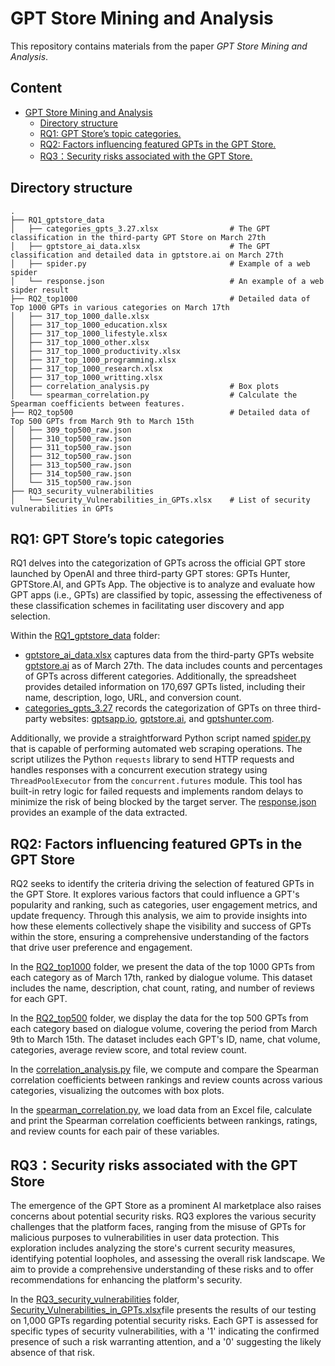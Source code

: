 # GPT Store Mining and Analysis
This repository contains materials from the paper *GPT Store Mining and Analysis*.
## Content
- [GPT Store Mining and Analysis](#gpt-store-mining-and-analysis)
  * [Directory structure](#directory-structure)
  * [RQ1: GPT Store’s topic categories.](#rq1--gpt-store-s-topic-categories)
  * [RQ2: Factors influencing featured GPTs in the GPT Store.](#rq2--factors-influencing-featured-gpts-in-the-gpt-store)
  * [RQ3：Security risks associated with the GPT Store.](#rq3-security-risks-associated-with-the-gpt-store)
## Directory structure
```
.
├── RQ1_gptstore_data
│   ├── categories_gpts_3.27.xlsx                # The GPT classification in the third-party GPT Store on March 27th
│   ├── gptstore_ai_data.xlsx                    # The GPT classification and detailed data in gptstore.ai on March 27th
│   ├── spider.py                                # Example of a web spider
│   └── response.json                            # An example of a web sipder result
├── RQ2_top1000                                  # Detailed data of Top 1000 GPTs in various categories on March 17th
│   ├── 317_top_1000_dalle.xlsx
│   ├── 317_top_1000_education.xlsx
│   ├── 317_top_1000_lifestyle.xlsx
│   ├── 317_top_1000_other.xlsx
│   ├── 317_top_1000_productivity.xlsx
│   ├── 317_top_1000_programming.xlsx
│   ├── 317_top_1000_research.xlsx
│   ├── 317_top_1000_writting.xlsx
│   ├── correlation_analysis.py                  # Box plots
│   └── spearman_correlation.py                  # Calculate the Spearman coefficients between features.
├── RQ2_top500                                   # Detailed data of Top 500 GPTs from March 9th to March 15th
│   ├── 309_top500_raw.json
│   ├── 310_top500_raw.json
│   ├── 311_top500_raw.json
│   ├── 312_top500_raw.json
│   ├── 313_top500_raw.json
│   ├── 314_top500_raw.json
│   └── 315_top500_raw.json
├── RQ3_security_vulnerabilities
│   └── Security_Vulnerabilities_in_GPTs.xlsx    # List of security vulnerabilities in GPTs
```
## RQ1: GPT Store’s topic categories
RQ1 delves into the categorization of GPTs across the official GPT store launched by OpenAI and three third-party GPT stores: GPTs Hunter, GPTStore.AI, and GPTs App. The objective is to analyze and evaluate how GPT apps (i.e., GPTs) are classified by topic, assessing the effectiveness of these classification schemes in facilitating user discovery and app selection. 

Within the [RQ1_gptstore_data](RQ1_gptstore_data) folder:
- [gptstore_ai_data.xlsx](RQ1_gptstore_data/gptstore_ai_data.xlsx) captures data from the third-party GPTs website [gptstore.ai](https://gptstore.ai) as of March 27th. The data includes counts and percentages of GPTs across different categories. Additionally, the spreadsheet provides detailed information on 170,697 GPTs listed, including their name, description, logo, URL, and conversion count.
- [categories_gpts_3.27](RQ1_gptstore_data/categories_gpts_3.27.xlsx) records the categorization of GPTs on three third-party websites: [gptsapp.io](https://gptsapp.io), [gptstore.ai](https://gptstore.ai), and [gptshunter.com](https://gptshunter.com).

Additionally, we provide a straightforward Python script named [spider.py](RQ1_gptstore_data/spider.py) that is capable of performing automated web scraping operations. The script utilizes the Python `requests` library to send HTTP requests and handles responses with a concurrent execution strategy using `ThreadPoolExecutor` from the `concurrent.futures` module. This tool has built-in retry logic for failed requests and implements random delays to minimize the risk of being blocked by the target server. The [response.json](RQ1_gptstore_data/response.json) provides an example of the data extracted.

## RQ2: Factors influencing featured GPTs in the GPT Store
RQ2 seeks to identify the criteria driving the selection of featured GPTs in the GPT Store.  It explores various factors that could influence a GPT's popularity and ranking, such as categories, user engagement metrics, and update frequency.  Through this analysis, we aim to provide insights into how these elements collectively shape the visibility and success of GPTs within the store, ensuring a comprehensive understanding of the factors that drive user preference and engagement.

In the [RQ2_top1000](RQ2_top1000) folder, we present the data of the top 1000 GPTs from each category as of March 17th, ranked by dialogue volume. This dataset includes the name, description, chat count, rating, and number of reviews for each GPT. 

In the [RQ2_top500](RQ2_top500) folder, we display the data for the top 500 GPTs from each category based on dialogue volume, covering the period from March 9th to March 15th. The dataset includes each GPT's ID, name, chat volume, categories, average review score, and total review count.

In the [correlation_analysis.py](RQ2_top1000/correlation_analysis.py) file, we compute and compare the Spearman correlation coefficients between rankings and review counts across various categories, visualizing the outcomes with box plots.

In the [spearman_correlation.py](RQ2_top1000/spearman_correlation.py), we load data from an Excel file, calculate and print the Spearman correlation coefficients between rankings, ratings, and review counts for each pair of these variables.

## RQ3：Security risks associated with the GPT Store
The emergence of the GPT Store as a prominent AI marketplace also raises concerns about potential security risks. RQ3 explores the various security challenges that the platform faces, ranging from the misuse of GPTs for malicious purposes to vulnerabilities in user data protection. This exploration includes analyzing the store's current security measures, identifying potential loopholes, and assessing the overall risk landscape. We aim to provide a comprehensive understanding of these risks and to offer recommendations for enhancing the platform's security.

In the [RQ3_security_vulnerabilities](RQ3_security_vulnerabilities) folder, [Security_Vulnerabilities_in_GPTs.xlsx](RQ3_security_vulnerabilities/Security_Vulnerabilities_in_GPTs.xlsx)file presents the results of our testing on 1,000 GPTs regarding potential security risks. Each GPT is assessed for specific types of security vulnerabilities, with a '1' indicating the confirmed presence of such a risk warranting attention, and a '0' suggesting the likely absence of that risk.
